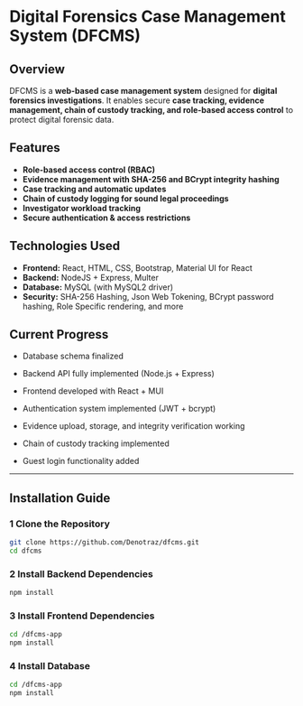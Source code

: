# Digital Forensics Case Management System (DFCMS)

## Overview
DFCMS is a **web-based case management system** designed for **digital forensics investigations**. It enables secure **case tracking, evidence management, chain of custody tracking, and role-based access control** to protect digital forensic data.

## Features
-  **Role-based access control (RBAC)**
-  **Evidence management with SHA-256 and BCrypt integrity hashing**
-  **Case tracking and automatic updates**
-  **Chain of custody logging for sound legal proceedings**
-  **Investigator workload tracking**
-  **Secure authentication & access restrictions**

## Technologies Used
- **Frontend:** React, HTML, CSS, Bootstrap, Material UI for React
- **Backend:** NodeJS + Express, Multer
- **Database:** MySQL (with MySQL2 driver)
- **Security:** SHA-256 Hashing, Json Web Tokening, BCrypt password hashing, Role Specific rendering, and more

## Current Progress
- Database schema finalized

- Backend API fully implemented (Node.js + Express)
- Frontend developed with React + MUI
- Authentication system implemented (JWT + bcrypt)
- Evidence upload, storage, and integrity verification working
- Chain of custody tracking implemented
- Guest login functionality added
---

## Installation Guide
### **1️ Clone the Repository**
```bash
git clone https://github.com/Denotraz/dfcms.git
cd dfcms
```
### **2 Install Backend Dependencies**
```bash
npm install
```
### **3 Install Frontend Dependencies**
```bash
cd /dfcms-app
npm install
```
### **4 Install Database**
```bash
cd /dfcms-app
npm install
```
